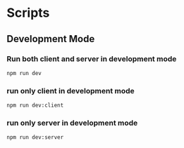 # Scripts

## Development Mode

### Run both client and server in development mode

```npm run dev```

### run only client in development mode

```npm run dev:client```

### run only server in development mode

```npm run dev:server```
